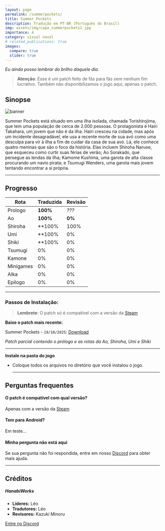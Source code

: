 ```yaml
---
layout: page
permalink: /summerpockets/
title: Summer Pockets
description: Tradução em PT-BR (Português do Brasil)
img: assets/img/capa_summerpockets2.jpg
importance: 4
category: visual novel
# related_publications: true
images:
  compare: true
  slider: true
---
```


*Eu ainda posso lembrar do brilho daquele dia.*


> **Atenção**: Esse é um patch feito de fãs para fãs sem nenhum fim lucrativo. Também não disponibilizamos o jogo aqui, apenas o patch.

## Sinopse

![banner](https://s2.vndb.org/cv/90/42590.jpg)

Summer Pockets está situado em uma ilha isolada, chamada Torishirojima, que tem uma população de cerca de 2.000 pessoas. O protagonista é Hairi Takahara, um jovem que não é da ilha. Hairi cresceu na cidade, mas após um incidente desagradável, ele usa a recente morte de sua avó como uma desculpa para vir à ilha a fim de cuidar da casa de sua avó. Lá, ele conhece quatro meninas que são o foco da história. Elas incluem Shiroha Naruse, que esqueceu como curtir suas férias de verão; Ao Sorakado, que persegue as lendas da ilha; Kamome Kushima, uma garota de alta classe procurando um navio pirata; e Tsumugi Wenders, uma garota mais jovem tentando encontrar a si própria.


---

## Progresso

| Rota         | Traduzida | Revisão |
|--------------|-----------|------------|
| Prologo        | **100%**  | *???*      |
| Ao         | **100%**  | **0%**      |
| Shiroha       |  **100%  | 100%     |
| Umi       |  **100%  | 0%     |
| Shiki       |  **100%  | 0%     |
| Tsumugi        | 0%  | 0%    |
| Kamone      | 0% | 0%    |
| Minigames         | 0% | 0%    |
| Alka         | 0% | 0%    |
| Epilogo         | 0% | 0%    |


---

### Passos de Instalação:

> **Lembrete**: O patch só é compatível com a versão da [Steam](https://store.steampowered.com/app/3418570/Summer_Pockets_REFLECTION_BLUE/)

**Baixe o patch mais recente:**

  Summer Pockets - `19/10/2025`: [Download](https://www.mediafire.com/file/w68f5yhtnyfwuiv/Summer_Pockets_RB%2528Steam%2529_1.1.zip/file)

  *Patch parcial contendo o prólogo e as rotas da Ao, Shiroha, Umi e Shiki*

   ---

**Instale na pasta do jogo**

- Coloque todos os arquivos no diretório que você instalou o jogo.


   ---
## Perguntas frequentes

#### O patch é compatível com qual versão?
Apenas com a versão da [Steam](https://store.steampowered.com/app/3418570/Summer_Pockets_REFLECTION_BLUE/)

#### Tem para Android?
Em teste...

#### Minha pergunta não está aqui
Se sua pergunta não foi respondida, entre em nosso [Discord](https://discord.com/invite/ATTxJYuTvm) para obter mais ajuda.


---

## Créditos

##### **HanabiWorks**

-  **Líderes:** Léo
-  **Tradutores:** Léo
-  **Revisores:** Kazuki Minoru


[Entre no Discord](https://discord.com/invite/ATTxJYuTvm)
